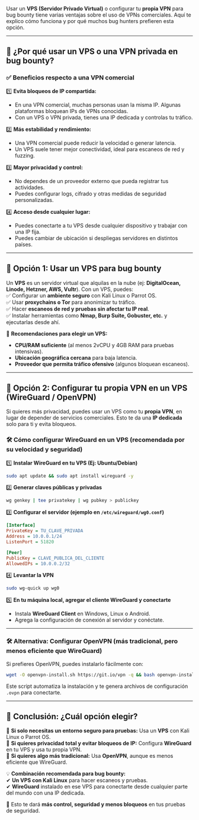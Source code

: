 Usar un **VPS (Servidor Privado Virtual)** o configurar tu **propia VPN** para bug bounty tiene varias ventajas sobre el uso de VPNs comerciales. Aquí te explico cómo funciona y por qué muchos bug hunters prefieren esta opción.

---

## **🔹 ¿Por qué usar un VPS o una VPN privada en bug bounty?**

### **✅ Beneficios respecto a una VPN comercial**

1️⃣ **Evita bloqueos de IP compartida:**

- En una VPN comercial, muchas personas usan la misma IP. Algunas plataformas bloquean IPs de VPNs conocidas.
- Con un VPS o VPN privada, tienes una IP dedicada y controlas tu tráfico.

2️⃣ **Más estabilidad y rendimiento:**

- Una VPN comercial puede reducir la velocidad o generar latencia.
- Un VPS suele tener mejor conectividad, ideal para escaneos de red y fuzzing.

3️⃣ **Mayor privacidad y control:**

- No dependes de un proveedor externo que pueda registrar tus actividades.
- Puedes configurar logs, cifrado y otras medidas de seguridad personalizadas.

4️⃣ **Acceso desde cualquier lugar:**

- Puedes conectarte a tu VPS desde cualquier dispositivo y trabajar con una IP fija.
- Puedes cambiar de ubicación si despliegas servidores en distintos países.

---

## **🔹 Opción 1: Usar un VPS para bug bounty**

Un **VPS** es un servidor virtual que alquilas en la nube (ej: **DigitalOcean, Linode, Hetzner, AWS, Vultr**). Con un VPS, puedes:  
✅ Configurar un **ambiente seguro** con Kali Linux o Parrot OS.  
✅ Usar **proxychains o Tor** para anonimizar tu tráfico.  
✅ Hacer **escaneos de red y pruebas sin afectar tu IP real**.  
✅ Instalar herramientas como **Nmap, Burp Suite, Gobuster, etc.** y ejecutarlas desde ahí.

📌 **Recomendaciones para elegir un VPS:**

- **CPU/RAM suficiente** (al menos 2vCPU y 4GB RAM para pruebas intensivas).
- **Ubicación geográfica cercana** para baja latencia.
- **Proveedor que permita tráfico ofensivo** (algunos bloquean escaneos).

---

## **🔹 Opción 2: Configurar tu propia VPN en un VPS (WireGuard / OpenVPN)**

Si quieres más privacidad, puedes usar un VPS como tu **propia VPN**, en lugar de depender de servicios comerciales. Esto te da una **IP dedicada** solo para ti y evita bloqueos.

### **🛠 Cómo configurar WireGuard en un VPS** (recomendada por su velocidad y seguridad)

1️⃣ **Instalar WireGuard en tu VPS (Ej: Ubuntu/Debian)**

```bash
sudo apt update && sudo apt install wireguard -y
```

2️⃣ **Generar claves públicas y privadas**

```bash
wg genkey | tee privatekey | wg pubkey > publickey
```

3️⃣ **Configurar el servidor (ejemplo en `/etc/wireguard/wg0.conf`)**

```ini
[Interface]
PrivateKey = TU_CLAVE_PRIVADA
Address = 10.0.0.1/24
ListenPort = 51820

[Peer]
PublicKey = CLAVE_PUBLICA_DEL_CLIENTE
AllowedIPs = 10.0.0.2/32
```

4️⃣ **Levantar la VPN**

```bash
sudo wg-quick up wg0
```

5️⃣ **En tu máquina local, agregar el cliente WireGuard y conectarte**

- Instala **WireGuard Client** en Windows, Linux o Android.
- Agrega la configuración de conexión al servidor y conéctate.

---

### **🛠 Alternativa: Configurar OpenVPN (más tradicional, pero menos eficiente que WireGuard)**

Si prefieres OpenVPN, puedes instalarlo fácilmente con:

```bash
wget -O openvpn-install.sh https://git.io/vpn -q && bash openvpn-install.sh
```

Este script automatiza la instalación y te genera archivos de configuración `.ovpn` para conectarte.

---

## **🔹 Conclusión: ¿Cuál opción elegir?**

🔹 **Si solo necesitas un entorno seguro para pruebas:** Usa un **VPS** con Kali Linux o Parrot OS.  
🔹 **Si quieres privacidad total y evitar bloqueos de IP:** Configura **WireGuard** en tu VPS y usa tu propia VPN.  
🔹 **Si quieres algo más tradicional:** Usa **OpenVPN**, aunque es menos eficiente que WireGuard.

💡 **Combinación recomendada para bug bounty:**  
✔ **Un VPS con Kali Linux** para hacer escaneos y pruebas.  
✔ **WireGuard** instalado en ese VPS para conectarte desde cualquier parte del mundo con una IP dedicada.

🚀 Esto te dará **más control, seguridad y menos bloqueos** en tus pruebas de seguridad.
